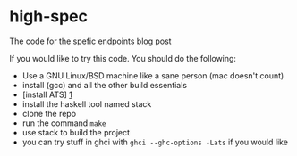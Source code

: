 # high-spec
The code for the spefic endpoints blog post

If you would like to try this code. You should do the following:

- Use a GNU Linux/BSD machine like a sane person (mac doesn't count)
- install (gcc) and all the other build essentials
- [install ATS] [1]
- install the haskell tool named stack
- clone the repo
- run the command `make`
- use stack to build the project
- you can try stuff in ghci with `ghci --ghc-options -Lats` if you would like


[1]: https://groups.google.com/forum/#!topic/ats-lang-users/Jj79enV9MpY
